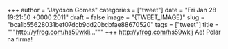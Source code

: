 
+++
author = "Jaydson Gomes"
categories = ["tweet"]
date = "Fri Jan 28 19:21:50 +0000 2011"
draft = false
image = "{TWEET_IMAGE}"
slug = "bca1b55628031bef07dcb9dd20bcbfae88670520"
tags = ["tweet"]
title = """http://yfrog.com/hs59wklj..."""
+++
http://yfrog.com/hs59wklj Ae! Polar na firma!
